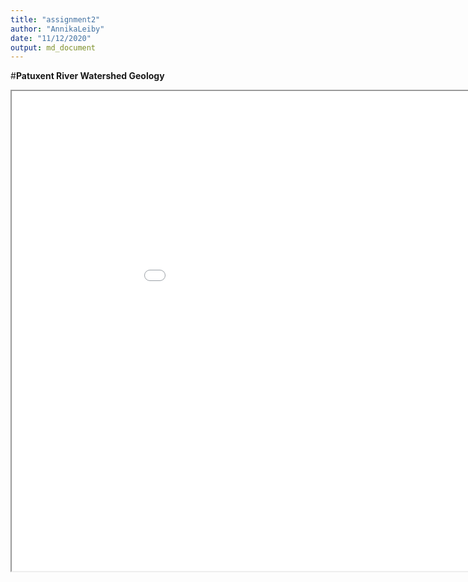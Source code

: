 ```yaml
---
title: "assignment2"
author: "AnnikaLeiby"
date: "11/12/2020"
output: md_document
---
```


#**Patuxent River Watershed Geology**


<iframe src="assignment2map/index.html" height=768 width=1024></iframe>
